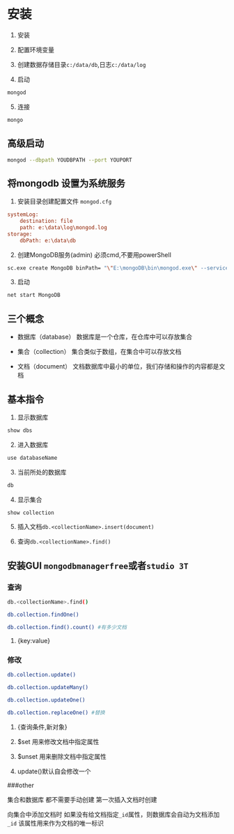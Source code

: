 # 安装

1. 安装

2. 配置环境变量

3. 创建数据存储目录`c:/data/db`,日志`c:/data/log`

4. 启动

```sh
mongod
```

5. 连接

```sh
mongo
```

## 高级启动

```sh
mongod --dbpath YOUDBPATH --port YOUPORT
```

## 将mongodb 设置为系统服务

  1. 安装目录创建配置文件 `mongod.cfg`

  ```cfg
  systemLog:
      destination: file
      path: e:\data\log\mongod.log
  storage:
      dbPath: e:\data\db
  ```

  2. 创建MongoDB服务(admin) 必须cmd,不要用powerShell

  ```sh
  sc.exe create MongoDB binPath= "\"E:\mongoDB\bin\mongod.exe\" --service --config=\"E:\mongoDB\mongod.cfg\"" DisplayName= "MongoDB" start= "auto"
  ```

  3. 启动

  ```sh
  net start MongoDB
  ```

## 三个概念

  * 数据库（database）
    数据库是一个仓库，在仓库中可以存放集合

  * 集合（collection）
    集合类似于数组，在集合中可以存放文档

  * 文档（document）
    文档数据库中最小的单位，我们存储和操作的内容都是文档


## 基本指令

1. 显示数据库

```sh
show dbs
```

2. 进入数据库

```sh
use databaseName
```

3. 当前所处的数据库

```sh
db
```

4. 显示集合

```sh
show collection
```

5. 插入文档`db.<collectionName>.insert(document)`

6. 查询`db.<collectionName>.find()`

## 安装GUI `mongodbmanagerfree`或者`studio 3T`

### 查询

  ```sh
  db.<collectionName>.find()

  db.collection.findOne()

  db.collection.find().count() #有多少文档
  ````

  1. {key:value}

### 修改

  ```sh
  db.collection.update()

  db.collection.updateMany()

  db.collection.updateOne()

  db.collection.replaceOne() #替换
  ```

  1. {查询条件,新对象}

  2. $set 用来修改文档中指定属性

  3. $unset 用来删除文档中指定属性

  4. update()默认自会修改一个


###other

集合和数据库 都不需要手动创建 第一次插入文档时创建

向集合中添加文档时 如果没有给文档指定`_id`属性，则数据库会自动为文档添加`_id` 该属性用来作为文档的唯一标识
